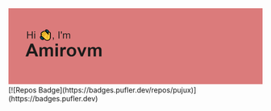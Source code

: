 <img src="header.png">
[![Repos Badge](https://badges.pufler.dev/repos/pujux)](https://badges.pufler.dev)

